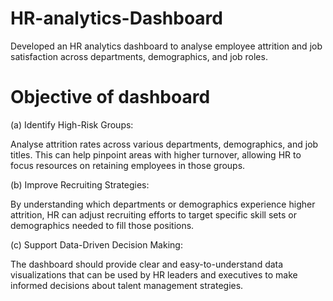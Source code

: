 # HR-analytics-Dashboard
Developed an HR analytics dashboard to analyse employee attrition and job 
satisfaction across departments, demographics, and job roles.  

# Objective of dashboard 

(a) Identify High-Risk Groups: 

Analyse attrition rates across various departments, demographics, 
and job titles. This can help pinpoint areas with higher turnover, 
allowing HR to focus resources on retaining employees in those 
groups. 

(b) Improve Recruiting Strategies:  

By understanding which departments or demographics experience 
higher attrition, HR can adjust recruiting efforts to target specific 
skill sets or demographics needed to fill those positions. 

(c) Support Data-Driven Decision Making:  

The dashboard should provide clear and easy-to-understand data 
visualizations that can be used by HR leaders and executives to 
make informed decisions about talent management strategies.
